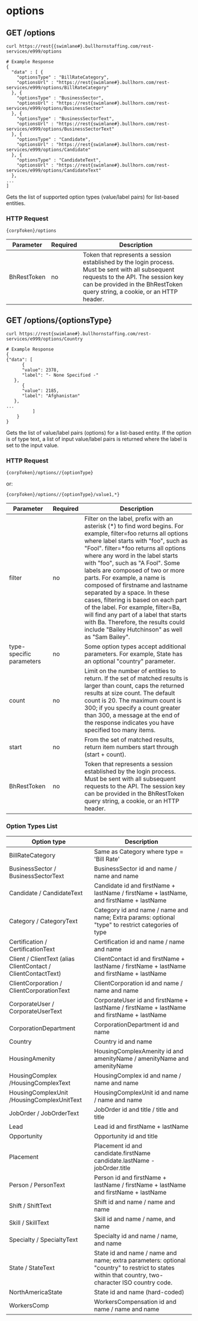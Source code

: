 # options

## <span class="tag">GET</span> /options

``` shell
curl https://rest{{swimlane#}.bullhornstaffing.com/rest-services/e999/options

# Example Response
{
  "data" : [ {
    "optionsType" : "BillRateCategory",
    "optionsUrl" : "https://rest{swimlane#}.bullhorn.com/rest-services/e999/options/BillRateCategory"
  }, {
    "optionsType" : "BusinessSector",
    "optionsUrl" : "https://rest{swimlane#}.bullhorn.com/rest-services/e999/options/BusinessSector"
  }, {
    "optionsType" : "BusinessSectorText",
    "optionsUrl" : "https://rest{swimlane#}.bullhorn.com/rest-services/e999/options/BusinessSectorText"
  }, {
    "optionsType" : "Candidate",
    "optionsUrl" : "https://rest{swimlane#}.bullhorn.com/rest-services/e999/options/Candidate"
  }, {
    "optionsType" : "CandidateText",
    "optionsUrl" : "https://rest{swimlane#}.bullhorn.com/rest-services/e999/options/CandidateText"
  },
...
]
```

Gets the list of supported option types (value/label pairs) for list-based entities. 

### HTTP Request

`{corpToken}/options`

Parameter | Required | Description
------ | -------- | -----
BhRestToken | no | Token that represents a session established by the login process. Must be sent with all subsequent requests to the API. The session key can be provided in the BhRestToken query string, a cookie, or an HTTP header.


## <span class="tag">GET</span> /options/{optionsType}

``` shell
curl https://rest{swimlane#}.bullhornstaffing.com/rest-services/e999/options/Country

# Example Response
{
{"data": [
      {
      "value": 2378,
      "label": "- None Specified -"
   },
      {
      "value": 2185,
      "label": "Afghanistan"
   },
...
          ]
    }
}
```

Gets the list of value/label pairs (options) for a list-based entity. If the option is of type text, a list of input value/label pairs is returned where the label is set to the input value.

### HTTP Request

`{corpToken}/options//{optionType}`

or:

`{corpToken}/options//{optionType}/value1,*}`

Parameter | Required | Description
------ | -------- | -----
filter | no | Filter on the label, prefix with an asterisk (*)  to find word begins. For example, filter=foo returns all options where label starts with "foo", such as "Fool". filter=*foo returns all options where any word in the label starts with "foo", such as "A Fool". Some labels are composed of two or more parts. For example, a name is composed of firstname and lastname separated by a space. In these cases, filtering is based on each part of the label. For example, filter=Ba, will find any part of a label that starts with Ba. Therefore, the results could include "Bailey Hutchinson" as well as "Sam Bailey".
type-specific parameters | no | Some option types accept additional parameters. For example, State has an optional "country" parameter. 
count | no | Limit on the number of entities to return. If the set of matched results is larger than count, caps the returned results at size count. The default count is 20. The maximum count is 300; if you specify a count greater than 300, a message at the end of the response indicates you have specified too many items.
start | no | From the set of matched results, return item numbers start through (start + count).
BhRestToken | no | Token that represents a session established by the login process. Must be sent with all subsequent requests to the API. The session key can be provided in the BhRestToken query string, a cookie, or an HTTP header.

### Option Types List

| Option type | Description |
|------------------|------------------|
| BillRateCategory | Same as Category where type = 'Bill Rate' |
| BusinessSector / BusinessSectorText | BusinessSector id and name / name and name |
| Candidate / CandidateText | Candidate id and firstName + lastName / firstName + lastName, and firstName + lastName |
| Category / CategoryText | Category id and name / name and name; Extra params: optional "type" to restrict categories of type |
| Certification / CertificationText | Certification id and name / name and name |
| Client / ClientText (alias ClientContact / ClientContactText) | ClientContact id and firstName + lastName / firstName + lastName and firstName + lastName |
| ClientCorporation / ClientCorporationText | ClientCorporation id and name / name and name |
| CorporateUser / CorporateUserText | CorporateUser id and firstName + lastName / firstName + lastName and firstName + lastName |
| CorporationDepartment | CorporationDepartment id and name |
| Country | Country id and name |
| HousingAmenity | HousingComplexAmenity id and amenityName / amenityName and amenityName |
| HousingComplex /HousingComplexText | HousingComplex id and name / name and name |
| HousingComplexUnit /HousingComplexUnitText | HousingComplexUnit id and name / name and name |
| JobOrder / JobOrderText | JobOrder id and title / title and title |
| Lead | Lead id and firstName + lastName |
| Opportunity | Opportunity id and title |
| Placement | Placement id and candidate.firstName candidate.lastName - jobOrder.title |
| Person / PersonText | Person id and firstName + lastName / firstName + lastName and firstName + lastName |
| Shift / ShiftText | Shift id and name / name and name |
| Skill / SkillText | Skill id and name / name, and name |  
| Specialty / SpecialtyText | Specialty id and name / name, and name |
| State / StateText | State id and name / name and name; extra parameters: optional "country" to restrict to states within that country, two-character ISO country code. |
| NorthAmericaState | State id and name (hard-coded) |
| WorkersComp | WorkersCompensation id and name / name and name |

